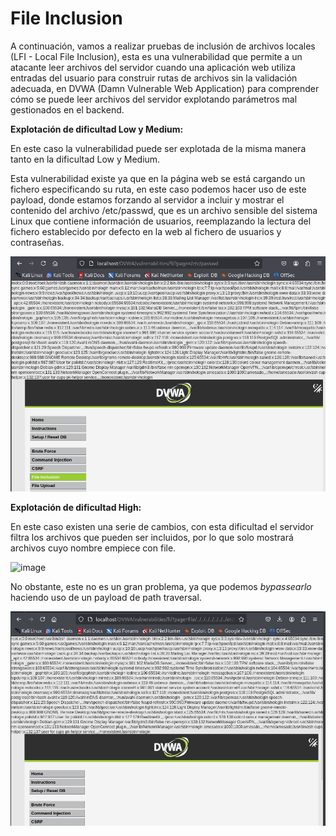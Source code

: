 # File Inclusion

A continuación, vamos a realizar pruebas de inclusión de archivos locales (LFI - Local File Inclusion), esta es una vulnerabilidad que permite a un atacante leer archivos del servidor cuando una aplicación web utiliza entradas del usuario para construir rutas de archivos sin la validación adecuada, en DVWA (Damn Vulnerable Web Application) para comprender cómo se puede leer archivos del servidor explotando parámetros mal gestionados en el backend.

**Explotación de dificultad Low y Medium:**

En este caso la vulnerabilidad puede ser explotada de la misma manera tanto en la dificultad Low y Medium.

Esta vulnerabilidad existe ya que en la página web se está cargando un fichero especificando su ruta, en este caso podemos hacer uso de este payload, donde estamos forzando al servidor a incluir y mostrar el contenido del archivo /etc/passwd, que es un archivo sensible del sistema Linux que contiene información de usuarios, reemplazando la lectura del fichero establecido por defecto en la web al fichero de usuarios y contraseñas.

![LM](./Assets/File%20Inclusion/LOW%20&%20MEDIUM-%201.png)

**Explotación de dificultad High:**

En este caso existen una serie de cambios, con esta dificultad el servidor filtra los archivos que pueden ser incluidos, por lo que solo mostrará archivos cuyo nombre empiece con file. 

![image](https://github.com/user-attachments/assets/356c2cbc-0099-483d-b48e-bddc1676f969)

No obstante, este no es un gran problema, ya que podemos *bypassearlo* haciendo uso de un payload de path traversal.

![H](./Assets/File%20Inclusion/HIGH%20-%201.png)
